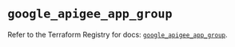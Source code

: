 # `google_apigee_app_group`

Refer to the Terraform Registry for docs: [`google_apigee_app_group`](https://registry.terraform.io/providers/hashicorp/google-beta/6.14.1/docs/resources/google_apigee_app_group).
